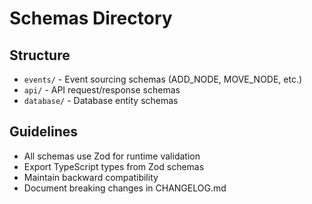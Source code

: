 # Schemas Directory

## Structure

- `events/` - Event sourcing schemas (ADD_NODE, MOVE_NODE, etc.)
- `api/` - API request/response schemas
- `database/` - Database entity schemas

## Guidelines

- All schemas use Zod for runtime validation
- Export TypeScript types from Zod schemas
- Maintain backward compatibility
- Document breaking changes in CHANGELOG.md
